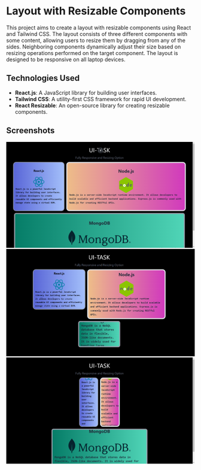 # Layout with Resizable Components

This project aims to create a layout with resizable components using React and Tailwind CSS. The layout consists of three different components with some content, allowing users to resize them by dragging from any of the sides. Neighboring components dynamically adjust their size based on resizing operations performed on the target component. The layout is designed to be responsive on all laptop devices.

## Technologies Used

- **React.js**: A JavaScript library for building user interfaces.
- **Tailwind CSS**: A utility-first CSS framework for rapid UI development.
- **React Resizable**: An open-source library for creating resizable components.

## Screenshots
![Resizable Components Layout](./public/screenshots/img1.png)
![Resizable Components Layout](./public/screenshots/img2.png)
![Resizable Components Layout](./public/screenshots/img3.png)
